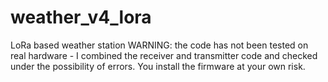 # weather_v4_lora
LoRa based weather station
WARNING: the code has not been tested on real hardware - I combined the receiver and transmitter code and checked under the possibility of errors. You install the firmware at your own risk.

